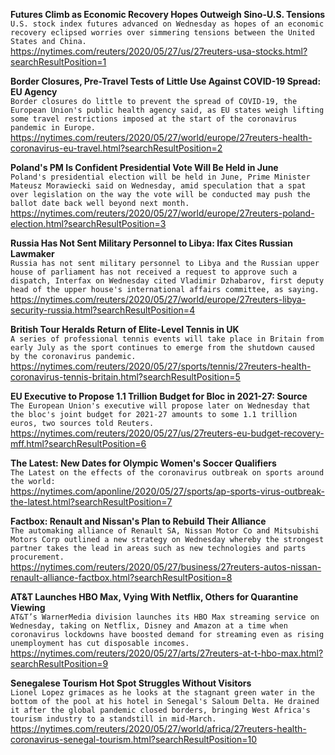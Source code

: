 **Futures Climb as Economic Recovery Hopes Outweigh Sino-U.S. Tensions**\
`U.S. stock index futures advanced on Wednesday as hopes of an economic recovery eclipsed worries over simmering tensions between the United States and China.`\
https://nytimes.com/reuters/2020/05/27/us/27reuters-usa-stocks.html?searchResultPosition=1

**Border Closures, Pre-Travel Tests of Little Use Against COVID-19 Spread: EU Agency**\
`Border closures do little to prevent the spread of COVID-19, the European Union's public health agency said, as EU states weigh lifting some travel restrictions imposed at the start of the coronavirus pandemic in Europe.`\
https://nytimes.com/reuters/2020/05/27/world/europe/27reuters-health-coronavirus-eu-travel.html?searchResultPosition=2

**Poland's PM Is Confident Presidential Vote Will Be Held in June**\
`Poland's presidential election will be held in June, Prime Minister Mateusz Morawiecki said on Wednesday, amid speculation that a spat over legislation on the way the vote will be conducted may push the ballot date back well beyond next month.`\
https://nytimes.com/reuters/2020/05/27/world/europe/27reuters-poland-election.html?searchResultPosition=3

**Russia Has Not Sent Military Personnel to Libya: Ifax Cites Russian Lawmaker**\
`Russia has not sent military personnel to Libya and the Russian upper house of parliament has not received a request to approve such a dispatch, Interfax on Wednesday cited Vladimir Dzhabarov, first deputy head of the upper house's international affairs committee, as saying.`\
https://nytimes.com/reuters/2020/05/27/world/europe/27reuters-libya-security-russia.html?searchResultPosition=4

**British Tour Heralds Return of Elite-Level Tennis in UK**\
`A series of professional tennis events will take place in Britain from early July as the sport continues to emerge from the shutdown caused by the coronavirus pandemic.`\
https://nytimes.com/reuters/2020/05/27/sports/tennis/27reuters-health-coronavirus-tennis-britain.html?searchResultPosition=5

**EU Executive to Propose 1.1 Trillion Budget for Bloc in 2021-27: Source**\
`The European Union's executive will propose later on Wednesday that the bloc's joint budget for 2021-27 amounts to some 1.1 trillion euros, two sources told Reuters. `\
https://nytimes.com/reuters/2020/05/27/us/27reuters-eu-budget-recovery-mff.html?searchResultPosition=6

**The Latest: New Dates for Olympic Women's Soccer Qualifiers**\
`The Latest on the effects of the coronavirus outbreak on sports around the world:`\
https://nytimes.com/aponline/2020/05/27/sports/ap-sports-virus-outbreak-the-latest.html?searchResultPosition=7

**Factbox: Renault and Nissan's Plan to Rebuild Their Alliance**\
`The automaking alliance of Renault SA, Nissan Motor Co and Mitsubishi Motors Corp outlined a new strategy on Wednesday whereby the strongest partner takes the lead in areas such as new technologies and parts procurement.`\
https://nytimes.com/reuters/2020/05/27/business/27reuters-autos-nissan-renault-alliance-factbox.html?searchResultPosition=8

**AT&T Launches HBO Max, Vying With Netflix, Others for Quarantine Viewing**\
`AT&T’s WarnerMedia division launches its HBO Max streaming service on Wednesday, taking on Netflix, Disney and Amazon at a time when coronavirus lockdowns have boosted demand for streaming even as rising unemployment has cut disposable incomes.`\
https://nytimes.com/reuters/2020/05/27/arts/27reuters-at-t-hbo-max.html?searchResultPosition=9

**Senegalese Tourism Hot Spot Struggles Without Visitors**\
`Lionel Lopez grimaces as he looks at the stagnant green water in the bottom of the pool at his hotel in Senegal's Saloum Delta. He drained it after the global pandemic closed borders, bringing West Africa's tourism industry to a standstill in mid-March.`\
https://nytimes.com/reuters/2020/05/27/world/africa/27reuters-health-coronavirus-senegal-tourism.html?searchResultPosition=10


